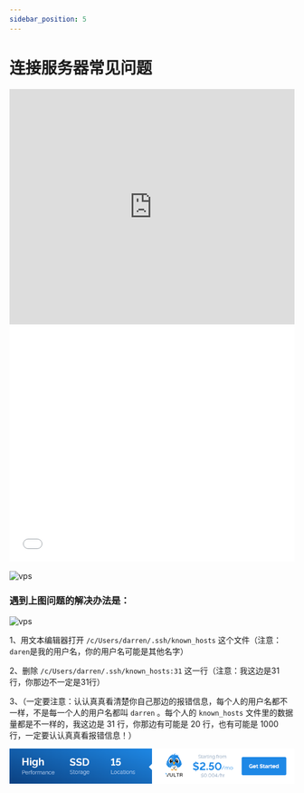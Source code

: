 ```yaml
---
sidebar_position: 5
---
```


# 连接服务器常见问题
<iframe width="100%" height="415" src="https://www.youtube.com/embed/mm08uNWo7qA" frameborder="0" allow="autoplay; encrypted-media" allowfullscreen></iframe>
<iframe width="100%" height="415" src="//player.bilibili.com/player.html?aid=22658273&cid=37598060&page=1" scrolling="no" border="0" frameborder="no" framespacing="0" allowfullscreen="true"></iframe>

![vps](https://i.imgur.com/RLJX1HE.png)

### 遇到上图问题的解决办法是：<br />

![vps](https://i.imgur.com/TUn4gKG.png)

1、用文本编辑器打开 `/c/Users/darren/.ssh/known_hosts` 这个文件（注意：`daren`是我的用户名，你的用户名可能是其他名字）

2、删除 `/c/Users/darren/.ssh/known_hosts:31` 这一行（注意：我这边是31行，你那边不一定是31行）

3、（一定要注意：认认真真看清楚你自己那边的报错信息，每个人的用户名都不一样，不是每一个人的用户名都叫 `darren` 。每个人的 `known_hosts` 文件里的数据量都是不一样的，我这边是 31 行，你那边有可能是 20 行，也有可能是 1000 行，一定要认认真真看报错信息！）

<a href="https://www.vultr.com/?ref=8948199-8H">![](./images/banner_1.png)</a>
